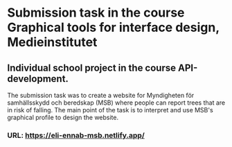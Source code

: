 # Submission task in the course Graphical tools for interface design, Medieinstitutet
## Individual school project in the course API-development.
The submission task was to create a website for Myndigheten för samhällsskydd och beredskap (MSB) where people can report trees that are in risk of falling. The main point of the task is to interpret and use MSB's graphical profile to design the website.

### URL: https://eli-ennab-msb.netlify.app/
